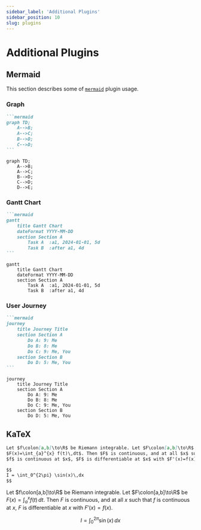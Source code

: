 ```yaml
---
sidebar_label: 'Additional Plugins'
sidebar_position: 10
slug: plugins
---
```


# Additional Plugins

## Mermaid

This section describes some of [`mermaid`](https://mermaid.js.org/) plugin usage.

### Graph

````md {1} showLineNumbers
```mermaid
graph TD;
    A-->B;
    A-->C;
    B-->D;
    C-->D;
```
````

```mermaid
graph TD;
    A-->B;
    A-->C;
    B-->D;
    C-->D;
    D-->E;
```

### Gantt Chart

````md showLineNumbers
```mermaid
gantt
    title Gantt Chart
    dateFormat YYYY-MM-DD
    section Section A
        Task A  :a1, 2024-01-01, 5d
        Task B  :after a1, 4d
```
````

```mermaid
gantt
    title Gantt Chart
    dateFormat YYYY-MM-DD
    section Section A
        Task A  :a1, 2024-01-01, 5d
        Task B  :after a1, 4d
```

### User Journey

````md showLineNumbers
```mermaid
journey
    title Journey Title
    section Section A
        Do A: 9: Me
        Do B: 8: Me
        Do C: 9: Me, You
    section Section B
        Do D: 5: Me, You
```
````

```mermaid
journey
    title Journey Title
    section Section A
        Do A: 9: Me
        Do B: 8: Me
        Do C: 9: Me, You
    section Section B
        Do D: 5: Me, You
```

## KaTeX

```md show showLineNumbers
Let $f\colon[a,b]\to\R$ be Riemann integrable. Let $F\colon[a,b]\to\R$ be
$F(x)=\int_{a}^{x} f(t)\,dt$. Then $F$ is continuous, and at all $x$ such that
$f$ is continuous at $x$, $F$ is differentiable at $x$ with $F'(x)=f(x)$.

$$
I = \int_0^{2\pi} \sin(x)\,dx
$$
```

Let $f\colon[a,b]\to\R$ be Riemann integrable. Let $F\colon[a,b]\to\R$ be
$F(x)=\int_{a}^{x} f(t)\,dt$. Then $F$ is continuous, and at all $x$ such that
$f$ is continuous at $x$, $F$ is differentiable at $x$ with $F'(x)=f(x)$.

$$
I = \int_0^{2\pi} \sin(x)\,dx
$$
